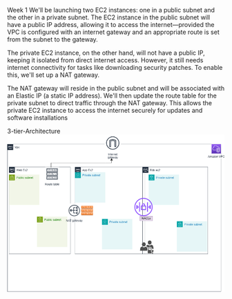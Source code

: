 Week 1
We'll be launching two EC2 instances: one in a public subnet and the other in a private subnet. The EC2 instance in the public subnet will have a public IP address, allowing it to access the internet—provided the VPC is configured with an internet gateway and an appropriate route is set from the subnet to the gateway.

The private EC2 instance, on the other hand, will not have a public IP, keeping it isolated from direct internet access. However, it still needs internet connectivity for tasks like downloading security patches. To enable this, we'll set up a NAT gateway.

The NAT gateway will reside in the public subnet and will be associated with an Elastic IP (a static IP address). We'll then update the route table for the private subnet to direct traffic through the NAT gateway. This allows the private EC2 instance to access the internet securely for updates and software installations

3-tier-Architecture
![Architecture](Ec2/GroupB-Architecture.png)
